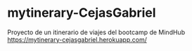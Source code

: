 # mytinerary-CejasGabriel
Proyecto de un itinerario de viajes del bootcamp de MindHub
https://mytinerary-cejasgabriel.herokuapp.com/
